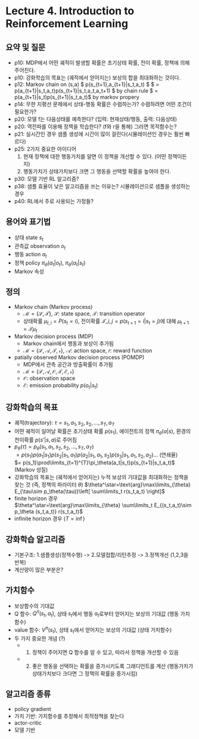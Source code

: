 # Lecture 4. Introduction to Reinforcement Learning

## 요약 및 질문
- p10: MDP에서 어떤 궤적이 발생할 확률은 초기상태 확률, 전이 확률, 정책에 의해 주어진다.
- p10: 강화학습의 목표는 (궤적에서 얻어지는) 보상의 합을 최대화하는 것이다.
- p12: Markov chain on (s,a)
  $  p(s_{t+1},a_{t+1}|s_t,a_t) $
  $ = p(a_{t+1}|s_t,a_t)p(s_{t+1}|s_t,a_t,a_t+1) $ by chain rule 
  $ = p(a_{t+1}|s_t)p(s_{t+1}|s_t,a_t)$ by markov propery  
- p14: 무한 지평선 문제에서 상태-행동 확률은 수렴하는가? 수렴하려면 어떤 조건이 필요한가?
- p20: 모델 f는 다음상태를 예측한다? (입력: 현재상태/행동, 출력: 다음상태)
- p20: 역전파를 이용해 정책을 학습한다? (f와 r을 통해) 그러면 목적함수는?
- p21: 실시간인 경우 샘플 생성에 시간이 많이 걸린다(시뮬레이션인 경우는 훨씬 빠르다)
- p25: 2가지 중요한 아이디어
  1) 현재 정책에 대한 행동가치를 알면 이 정책을 개선할 수 있다. (어떤 정책이든지)
  2) 행동가치가 상태가치보다 크면 그 행동을 선택할 확률을 높여야 한다.
- p30: 모델 기반 RL 알고리즘?
- p38: 샘플 효율이 낮은 알고리즘을 쓰는 이유는? 시뮬레이션으로 샘플을 생성하는 경우
- p40: RL에서 주로 사용되는 가정들?

## 용어와 표기법
- 상태 state $s_t$
- 관측값 observation $o_t$
- 행동 action $a_t$
- 정책 policy $\pi_{\theta}(a_t|o_t)$, $\pi_{\theta}(a_t|s_t)$
- Markov 속성

## 정의
- Markov chain (Markov process)
  - $\mathcal{M=\lbrace S,T \rbrace}$, $\mathcal{S}$: state space, $\mathcal{T}$: transition operator
  - 상태확률 $\mu_{t,i}=P(s_t=i)$, 전이확률 $\mathcal{T}\_{i,j}=p(s_{t+1}=i|s_t=j)$에 대해 $\mu_{t+1}=\mathcal{T}\mu_{t}$
- Markov decision process (MDP)
  - Markov chain에서 행동과 보상이 추가됨
  - $\mathcal{M=\lbrace S,A,T,r \rbrace}$, $\mathcal{A}$: action space, $r$: reward function
- patially observed Markov decision process (POMDP)
  - MDP에서 관측 공간과 방출확률이 추가됨  
  - $\mathcal{M=\lbrace S,A,O,T,E,r \rbrace}$
  - $\mathcal{O}$: observation space
  - $\mathcal{E}$: emission probability $p(o_t|s_t)$

## 강화학습의 목표
- 궤적(trajectory): $\tau=s_1,a_1,s_2,s_2,...,s_T,a_T$
- 어떤 궤적이 일어날 확률은 초기상태 확률 $p(s_1)$, 에이전트의 정책 $\pi_\theta(a|s)$, 환경의 천이확률 $p(s'|s,a)$로 주어짐
- $p_\theta(\tau)=p_\theta(s_1,a_1,s_2,s_2,...,s_T,a_T)$  
  $= p(s_1)p(a_1|s_1)p(s_2|s_1,a_1)p(a_2|s_1,a_1,s_2)p(s_3|s_1,a_1,s_2,a_2)...$ (연쇄율)  
  $= p(s_1)\prod\limits_{t=1}^{T}\pi_\theta(a_t|s_t)p(s_{t+1}|s_t,a_t)$ (Markov 성질)
- 강화학습의 목표는 (궤적에서 얻어지는) 누적 보상의 기대값을 최대화하는 정책을 찾는 것 (즉, 정책의 파라미터 $\theta$)
  $\theta^\star=\text{arg}\max\limits_{\theta} E_{\tau\sim p_\theta(\tau)}\left[ \sum\limits_t r(s_t,a_t) \right]$
- finite horizon 경우  
  $\theta^\star=\text{arg}\max\limits_{\theta} \sum\limits_t E_{(s_t,a_t)\sim p_\theta (s_t,a_t)} r(s_t,a_t)$
- infinite horizon 경우 ($T=\inf$)
  

## 강화학습 알고리즘
- 기본구조: 1.샘플생성(정책수행) -> 2.모델접합/리턴추정 -> 3.정책개선 (1,2,3을 반복)
- 계산량이 많은 부분은?

## 가치함수
- 보상함수의 기대값
- Q 함수: $Q^\pi(s_t,a_t)$, 상태 $s_t$에서 행동 $a_t$로부터 얻어지는 보상의 기대값 (행동 가치함수)
- value 함수: $V^\pi(s_t)$, 상태 $s_t$에서 얻어지는 보상의 기대값 (상태 가치함수)
- 두 가지 중요한 개념 (?)
  - 1. 정책이 주어지면 Q 함수를 알 수 있고, 따라서 정책을 개선할 수 있음
  - 2. 좋은 행동을 선택하는 확률을 증가시키도록 그래디언트를 계산 (행동가치가 상태가치보다 크다면 그 정책의 확률을 증가시킴)

## 알고리즘 종류
- policy gradient
- 가치 기반: 가치함수를 추정해서 최적정책을 찾는다
- actor-critic
- 모델 기반

